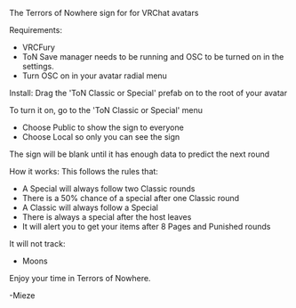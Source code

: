 The Terrors of Nowhere sign for for VRChat avatars

Requirements:
* VRCFury
* ToN Save manager needs to be running and OSC to be turned on in the settings.
* Turn OSC on in your avatar radial menu

Install:
Drag the 'ToN Classic or Special' prefab on to the root of your avatar

To turn it on, go to the 'ToN Classic or Special' menu
* Choose Public to show the sign to everyone
* Choose Local so only you can see the sign

The sign will be blank until it has enough data to predict the next round

How it works:
This follows the rules that:
* A Special will always follow two Classic rounds
* There is a 50% chance of a special after one Classic round
* A Classic will always follow a Special
* There is always a special after the host leaves
* It will alert you to get your items after 8 Pages and Punished rounds

It will not track:
* Moons

Enjoy your time in Terrors of Nowhere.

-Mieze
